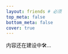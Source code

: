 ```yaml
---
layout: friends # 必须
top_meta: false
bottom_meta: false
cover: true
---
```


内容还在建设中🛠️...

<!-- more -->
